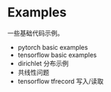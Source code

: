 # Examples

一些基础代码示例。

- pytorch basic examples
- tensorflow basic examples
- dirichlet 分布示例
- 共线性问题
- tensorflow tfrecord 写入/读取
